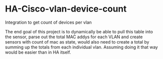 # HA-Cisco-vlan-device-count
Integration to get count of devices per vlan

The end goal of this project is to dynamically be able to pull this table into the sensor, parse out the total MAC addys for each VLAN and create sensors with count of mac as state, would also need to create a total by summing up the totals from each individual vlan.  Assuming doing it that way would be easier than in HA itself.
